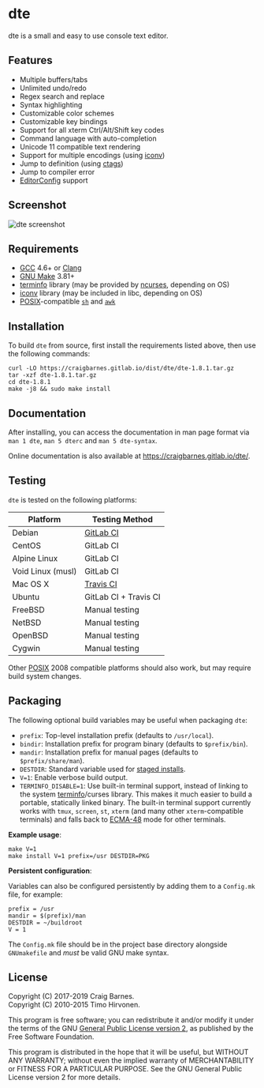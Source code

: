 dte
===

dte is a small and easy to use console text editor.

Features
--------

* Multiple buffers/tabs
* Unlimited undo/redo
* Regex search and replace
* Syntax highlighting
* Customizable color schemes
* Customizable key bindings
* Support for all xterm Ctrl/Alt/Shift key codes
* Command language with auto-completion
* Unicode 11 compatible text rendering
* Support for multiple encodings (using [iconv])
* Jump to definition (using [ctags])
* Jump to compiler error
* [EditorConfig] support

Screenshot
----------

![dte screenshot](https://craigbarnes.gitlab.io/dte/screenshot.png)

Requirements
------------

* [GCC] 4.6+ or [Clang]
* [GNU Make] 3.81+
* [terminfo] library (may be provided by [ncurses], depending on OS)
* [iconv] library (may be included in libc, depending on OS)
* [POSIX]-compatible [`sh`] and [`awk`]

Installation
------------

To build `dte` from source, first install the requirements listed above,
then use the following commands:

    curl -LO https://craigbarnes.gitlab.io/dist/dte/dte-1.8.1.tar.gz
    tar -xzf dte-1.8.1.tar.gz
    cd dte-1.8.1
    make -j8 && sudo make install

Documentation
-------------

After installing, you can access the documentation in man page format
via `man 1 dte`, `man 5 dterc` and `man 5 dte-syntax`.

Online documentation is also available at <https://craigbarnes.gitlab.io/dte/>.

Testing
-------

`dte` is tested on the following platforms:

| Platform          | Testing Method        |
|-------------------|-----------------------|
| Debian            | [GitLab CI]           |
| CentOS            | GitLab CI             |
| Alpine Linux      | GitLab CI             |
| Void Linux (musl) | GitLab CI             |
| Mac OS X          | [Travis CI]           |
| Ubuntu            | GitLab CI + Travis CI |
| FreeBSD           | Manual testing        |
| NetBSD            | Manual testing        |
| OpenBSD           | Manual testing        |
| Cygwin            | Manual testing        |

Other [POSIX] 2008 compatible platforms should also work, but may
require build system changes.

Packaging
---------

The following optional build variables may be useful when packaging
`dte`:

* `prefix`: Top-level installation prefix (defaults to `/usr/local`).
* `bindir`: Installation prefix for program binary (defaults to
  `$prefix/bin`).
* `mandir`: Installation prefix for manual pages (defaults to
  `$prefix/share/man`).
* `DESTDIR`: Standard variable used for [staged installs].
* `V=1`: Enable verbose build output.
* `TERMINFO_DISABLE=1`: Use built-in terminal support, instead of
  linking to the system [terminfo]/curses library. This makes it much
  easier to build a portable, statically linked binary. The built-in
  terminal support currently works with `tmux`, `screen`, `st`, `xterm`
  (and many other `xterm`-compatible terminals) and falls back to
  [ECMA-48] mode for other terminals.

**Example usage**:

    make V=1
    make install V=1 prefix=/usr DESTDIR=PKG

**Persistent configuration**:

Variables can also be configured persistently by adding them to
a `Config.mk` file, for example:

    prefix = /usr
    mandir = $(prefix)/man
    DESTDIR = ~/buildroot
    V = 1

The `Config.mk` file should be in the project base directory alongside
`GNUmakefile` and *must* be valid GNU make syntax.

License
-------

Copyright (C) 2017-2019 Craig Barnes.  
Copyright (C) 2010-2015 Timo Hirvonen.

This program is free software; you can redistribute it and/or modify it
under the terms of the GNU [General Public License version 2], as published
by the Free Software Foundation.

This program is distributed in the hope that it will be useful, but
WITHOUT ANY WARRANTY; without even the implied warranty of
MERCHANTABILITY or FITNESS FOR A PARTICULAR PURPOSE. See the GNU General
Public License version 2 for more details.


[ctags]: https://en.wikipedia.org/wiki/Ctags
[EditorConfig]: https://editorconfig.org/
[GCC]: https://gcc.gnu.org/
[Clang]: https://clang.llvm.org/
[GNU Make]: https://www.gnu.org/software/make/
[ncurses]: https://www.gnu.org/software/ncurses/
[terminfo]: https://en.wikipedia.org/wiki/Terminfo
[ECMA-48]: https://www.ecma-international.org/publications/standards/Ecma-048.htm "ANSI X3.64 / ECMA-48 / ISO/IEC 6429"
[`GNUmakefile`]: https://gitlab.com/craigbarnes/dte/blob/master/GNUmakefile
[syntax files]: https://gitlab.com/craigbarnes/dte/tree/master/config/syntax
[staged installs]: https://www.gnu.org/prep/standards/html_node/DESTDIR.html
[POSIX]: https://pubs.opengroup.org/onlinepubs/9699919799/
[iconv]: https://pubs.opengroup.org/onlinepubs/9699919799/basedefs/iconv.h.html
[`sh`]:  https://pubs.opengroup.org/onlinepubs/9699919799/utilities/sh.html
[`awk`]: https://pubs.opengroup.org/onlinepubs/9699919799/utilities/awk.html
[GitLab CI]: https://gitlab.com/craigbarnes/dte/pipelines
[Travis CI]: https://travis-ci.org/craigbarnes/dte
[General Public License version 2]: https://www.gnu.org/licenses/gpl-2.0.html
